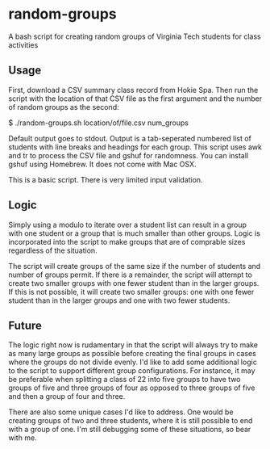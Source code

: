 # random-groups
A bash script for creating random groups of Virginia Tech students for class activities

## Usage

First, download a CSV summary class record from Hokie Spa. Then run the script with the location of that CSV file as the first argument and the number of random groups as the second:

$ ./random-groups.sh location/of/file.csv num_groups

Default output goes to stdout. Output is a tab-seperated numbered list of students with line breaks and headings for each group. This script uses awk and tr to process the CSV file and gshuf for randomness. You can install gshuf using Homebrew. It does not come with Mac OSX.

This is a basic script. There is very limited input validation.

## Logic

Simply using a modulo to iterate over a student list can result in a group with one student or a group that is much smaller than other groups. Logic is incorporated into the script to make groups that are of comprable sizes regardless of the situation.

The script will create groups of the same size if the number of students and number of groups permit. If there is a remainder, the script will attempt to create two smaller groups with one fewer student than in the larger groups. If this is not possible, it will create two smaller groups: one with one fewer student than in the larger groups and one with two fewer students.

## Future

The logic right now is rudamentary in that the script will always try to make as many large groups as possible before creating the final groups in cases where the groups do not divide evenly. I'd like to add some additional logic to the script to support different group configurations. For instance, it may be preferable when splitting a class of 22 into five groups to have two groups of five and three groups of four as opposed to three groups of five and then a group of four and three.

There are also some unique cases I'd like to address. One would be creating groups of two and three students, where it is still possible to end with a group of one. I'm still debugging some of these situations, so bear with me.
